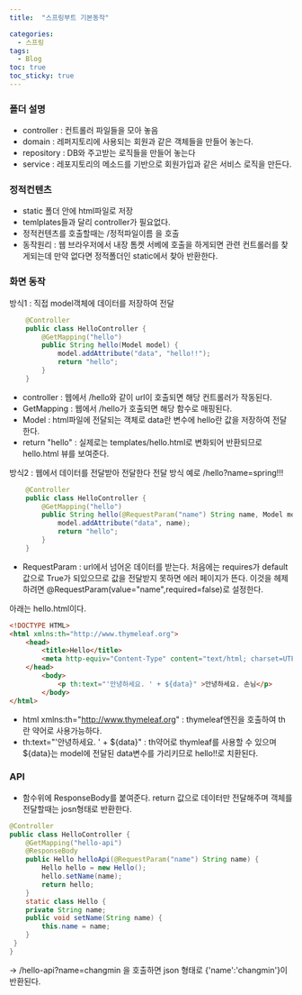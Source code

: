 ```yaml
---
title:  "스프링부트 기본동작"

categories:
  - 스프링
tags:
  - Blog
toc: true
toc_sticky: true
---
```


### 폴더 설명

- controller : 컨트롤러 파일들을 모아 놓음
- domain : 레퍼지토리에 사용되는 회원과 같은 객체들을 만들어 놓는다.
- repository : DB와 주고받는 로직들을 만들어 놓는다
- service : 레포지토리의 메소드를 기반으로 회원가입과 같은 서비스 로직을 만든다.

### 정적컨텐츠

- static 폴더 안에 html파일로 저장
- temlplates들과 달리 controller가 필요없다.
- 정적컨텐츠를 호출할때는 /정적파일이름 을 호출
- 동작원리 : 웹 브라우저에서 내장 톰켓 서베에 호출을 하게되면 관련 컨트롤러를 찾게되는데 만약 없다면 정적폴더인 static에서 찾아 반환한다.

### 화면 동작

방식1 : 직접 model객체에 데이터를 저장하여 전달

```java
    @Controller 
    public class HelloController {
        @GetMapping("hello") 
        public String hello(Model model) {
            model.addAttribute("data", "hello!!"); 
            return "hello"; 
        }
    }
```

- controller : 웹에서 /hello와 같이 url이 호출되면 해당 컨트롤러가 작동된다.
- GetMapping : 웹에서 /hello가 호출되면 해당 함수로 매핑된다.
- Model : html파일에 전달되는 객체로 data란 변수에 hello란 값을 저장하여 전달한다.
- return "hello" : 실제로는 templates/hello.html로 변화되어 반환되므로 hello.html 뷰를 보여준다.

방식2 : 웹에서 데이터를 전달받아 전달한다 전달 방식 예로 /hello?name=spring!!!

```java
    @Controller 
    public class HelloController {
        @GetMapping("hello") 
        public String hello(@RequestParam("name") String name, Model model) { 
            model.addAttribute("data", name); 
            return "hello"; 
        }
    }
```
- RequestParam : url에서 넘어온 데이터를 받는다. 처음에는 requires가 default값으로 True가 되있으므로 값을 전달받지 못하면 에러 페이지가 뜬다. 이것을 헤제하려면 @RequestParam(value="name",required=false)로 설정한다.

아래는 hello.html이다.

```html
<!DOCTYPE HTML>
<html xmlns:th="http://www.thymeleaf.org">
    <head>
        <title>Hello</title>
        <meta http-equiv="Content-Type" content="text/html; charset=UTF-8" />
    </head>
        <body>
            <p th:text="'안녕하세요. ' + ${data}" >안녕하세요. 손님</p> 
        </body>
</html>
```
- html xmlns:th="http://www.thymeleaf.org" : thymeleaf엔진을 호출하여 th란 약어로 사용가능하다.
- th:text="'안녕하세요. ' + ${data}"  : th약어로 thymleaf를 사용할 수 있으며 ${data}는 model에 전달된 data변수를 가리키므로 hello!!로 치환된다. 

### API

- 함수위에 ResponseBody를 붙여준다. return 값으로 데이터만 전달해주며 객체를 전달할때는 josn형태로 반환한다.

```java
@Controller
public class HelloController {
    @GetMapping("hello-api")
    @ResponseBody
    public Hello helloApi(@RequestParam("name") String name) {
        Hello hello = new Hello();
        hello.setName(name);
        return hello;
    }
    static class Hello {
    private String name;
    public void setName(String name) {
        this.name = name;
    }
 }
}
```
-> /hello-api?name=changmin 을 호출하면 json 형태로 {'name':'changmin'}이 반환된다.